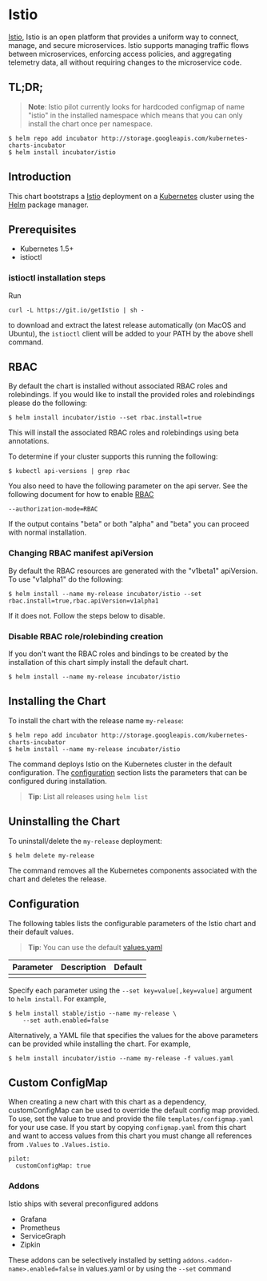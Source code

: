 # Istio

[Istio](https://istio.io/), Istio is an open platform that provides a uniform way to connect, manage, and secure microservices. Istio supports managing traffic flows between microservices, enforcing access policies, and aggregating telemetry data, all without requiring changes to the microservice code.

## TL;DR;

> **Note**: Istio pilot currently looks for hardcoded configmap of name "istio" in the installed namespace which means that you can only install the chart once per namespace.

```console
$ helm repo add incubator http://storage.googleapis.com/kubernetes-charts-incubator
$ helm install incubator/istio
```

## Introduction

This chart bootstraps a [Istio](https://istio.io/) deployment on a [Kubernetes](http://kubernetes.io) cluster using the [Helm](https://helm.sh) package manager.

## Prerequisites

- Kubernetes 1.5+
- istioctl

### istioctl installation steps

Run
```console
curl -L https://git.io/getIstio | sh -
```
to download and extract the latest release automatically (on MacOS and Ubuntu), the `istioctl` client will be added to your PATH by the above shell command.

## RBAC
By default the chart is installed without associated RBAC roles and rolebindings. If you would like to install the provided roles and rolebindings please do the following:

```
$ helm install incubator/istio --set rbac.install=true
```

This will install the associated RBAC roles and rolebindings using beta annotations.

To determine if your cluster supports this running the following:

```console
$ kubectl api-versions | grep rbac
```

You also need to have the following parameter on the api server. See the following document for how to enable [RBAC](https://kubernetes.io/docs/admin/authorization/rbac/)

```
--authorization-mode=RBAC
```

If the output contains "beta" or both "alpha" and "beta" you can proceed with normal installation.

### Changing RBAC manifest apiVersion

By default the RBAC resources are generated with the "v1beta1" apiVersion. To use "v1alpha1" do the following:

```console
$ helm install --name my-release incubator/istio --set rbac.install=true,rbac.apiVersion=v1alpha1
```

If it does not. Follow the steps below to disable.

### Disable RBAC role/rolebinding creation

If you don't want the RBAC roles and bindings to be created by the installation of this chart simply install the default chart.

```console
$ helm install --name my-release incubator/istio
```

## Installing the Chart

To install the chart with the release name `my-release`:

```console
$ helm repo add incubator http://storage.googleapis.com/kubernetes-charts-incubator
$ helm install --name my-release incubator/istio
```

The command deploys Istio on the Kubernetes cluster in the default configuration. The [configuration](#configuration) section lists the parameters that can be configured during installation.

> **Tip**: List all releases using `helm list`

## Uninstalling the Chart

To uninstall/delete the `my-release` deployment:

```console
$ helm delete my-release
```

The command removes all the Kubernetes components associated with the chart and deletes the release.

## Configuration

The following tables lists the configurable parameters of the Istio chart and their default values.

> **Tip**: You can use the default [values.yaml](values.yaml)

Parameter | Description | Default
--------- | ----------- | -------
 |  |  |

Specify each parameter using the `--set key=value[,key=value]` argument to `helm install`. For example,

```console
$ helm install stable/istio --name my-release \
    --set auth.enabled=false
```

Alternatively, a YAML file that specifies the values for the above parameters can be provided while installing the chart. For example,

```console
$ helm install incubator/istio --name my-release -f values.yaml
```

## Custom ConfigMap

When creating a new chart with this chart as a dependency, customConfigMap can be used to override the default config map provided. To use, set the value to true and provide the file `templates/configmap.yaml` for your use case. If you start by copying `configmap.yaml` from this chart and want to access values from this chart you must change all references from `.Values` to `.Values.istio`.

```
pilot:
  customConfigMap: true
```

### Addons
Istio ships with several preconfigured addons
* Grafana
* Prometheus
* ServiceGraph
* Zipkin

These addons can be selectively installed by setting `addons.<addon-name>.enabled=false` in values.yaml or by using the `--set` command
